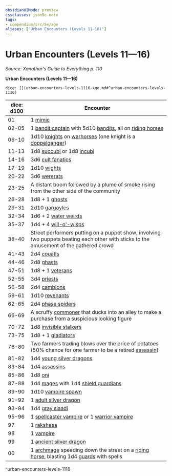 ```yaml
---
obsidianUIMode: preview
cssclasses: json5e-note
tags:
- compendium/src/5e/xge
aliases: ["Urban Encounters (Levels 11—16)"]
---
```

# Urban Encounters (Levels 11—16)
*Source: Xanathar's Guide to Everything p. 110* 

**Urban Encounters (Levels 11—16)**

`dice: [](urban-encounters-levels-1116-xge.md#^urban-encounters-levels-1116)`

| dice: d100 | Encounter |
|------------|-----------|
| 01 | 1 [mimic](/2-Mechanics/CLI/bestiary/monstrosity/mimic.md) |
| 02-05 | 1 [bandit captain](/2-Mechanics/CLI/bestiary/humanoid/bandit-captain.md) with 5d10 [bandits](/2-Mechanics/CLI/bestiary/humanoid/bandit.md), all on [riding horses](/2-Mechanics/CLI/bestiary/beast/riding-horse.md) |
| 06-10 | 1d10 [knights](/2-Mechanics/CLI/bestiary/humanoid/knight.md) on [warhorses](/2-Mechanics/CLI/bestiary/beast/warhorse.md) (one knight is a [doppelganger](/2-Mechanics/CLI/bestiary/monstrosity/doppelganger.md)) |
| 11-13 | 1d8 [succubi](/2-Mechanics/CLI/bestiary/fiend/succubus.md) or 1d8 [incubi](/2-Mechanics/CLI/bestiary/fiend/incubus.md) |
| 14-16 | 3d6 [cult fanatics](/2-Mechanics/CLI/bestiary/humanoid/cult-fanatic.md) |
| 17-19 | 1d10 [wights](/2-Mechanics/CLI/bestiary/undead/wight.md) |
| 20-22 | 3d6 [wererats](/2-Mechanics/CLI/bestiary/humanoid/wererat.md) |
| 23-25 | A distant boom followed by a plume of smoke rising from the other side of the community |
| 26-28 | 1d8 + 1 [ghosts](/2-Mechanics/CLI/bestiary/undead/ghost.md) |
| 29-31 | 2d10 [gargoyles](/2-Mechanics/CLI/bestiary/elemental/gargoyle.md) |
| 32-34 | 1d6 + 2 [water weirds](/2-Mechanics/CLI/bestiary/elemental/water-weird.md) |
| 35-37 | 1d4 + 4 [will-o'-wisps](/2-Mechanics/CLI/bestiary/undead/will-o-wisp.md) |
| 38-40 | Street performers putting on a puppet show, involving two puppets beating each other with sticks to the amusement of the gathered crowd |
| 41-43 | 2d4 [couatls](/2-Mechanics/CLI/bestiary/celestial/couatl.md) |
| 44-46 | 2d8 [ghasts](/2-Mechanics/CLI/bestiary/undead/ghast.md) |
| 47-51 | 1d8 + 1 [veterans](/2-Mechanics/CLI/bestiary/humanoid/veteran.md) |
| 52-55 | 3d4 [priests](/2-Mechanics/CLI/bestiary/humanoid/priest.md) |
| 56-58 | 2d4 [cambions](/2-Mechanics/CLI/bestiary/fiend/cambion.md) |
| 59-61 | 1d10 [revenants](/2-Mechanics/CLI/bestiary/undead/revenant.md) |
| 62-65 | 2d4 [phase spiders](/2-Mechanics/CLI/bestiary/monstrosity/phase-spider.md) |
| 66-69 | A scruffy [commoner](/2-Mechanics/CLI/bestiary/humanoid/commoner.md) that ducks into an alley to make a purchase from a suspicious looking figure |
| 70-72 | 1d8 [invisible stalkers](/2-Mechanics/CLI/bestiary/elemental/invisible-stalker.md) |
| 73-75 | 1d8 + 1 [gladiators](/2-Mechanics/CLI/bestiary/humanoid/gladiator.md) |
| 76-80 | Two farmers trading blows over the price of potatoes (50% chance for one farmer to be a retired [assassin](/2-Mechanics/CLI/bestiary/humanoid/assassin.md)) |
| 81-82 | 1d4 [young silver dragons](/2-Mechanics/CLI/bestiary/dragon/young-silver-dragon.md) |
| 83-84 | 1d4 [assassins](/2-Mechanics/CLI/bestiary/humanoid/assassin.md) |
| 85-86 | 1d8 [oni](/2-Mechanics/CLI/bestiary/giant/oni.md) |
| 87-88 | 1d4 [mages](/2-Mechanics/CLI/bestiary/humanoid/mage.md) with 1d4 [shield guardians](/2-Mechanics/CLI/bestiary/construct/shield-guardian.md) |
| 89-90 | 1d10 [vampire spawn](/2-Mechanics/CLI/bestiary/undead/vampire-spawn.md) |
| 91-92 | 1 [adult silver dragon](/2-Mechanics/CLI/bestiary/dragon/adult-silver-dragon.md) |
| 93-94 | 1d4 [gray slaadi](/2-Mechanics/CLI/bestiary/aberration/gray-slaad.md) |
| 95-96 | 1 [spellcaster vampire](/2-Mechanics/CLI/bestiary/undead/vampire-spellcaster.md) or 1 [warrior vampire](/2-Mechanics/CLI/bestiary/undead/vampire-warrior.md) |
| 97 | 1 [rakshasa](/2-Mechanics/CLI/bestiary/fiend/rakshasa.md) |
| 98 | 1 [vampire](/2-Mechanics/CLI/bestiary/undead/vampire.md) |
| 99 | 1 [ancient silver dragon](/2-Mechanics/CLI/bestiary/dragon/ancient-silver-dragon.md) |
| 00 | 1 [archmage](/2-Mechanics/CLI/bestiary/humanoid/archmage.md) speeding down the street on a [riding horse](/2-Mechanics/CLI/bestiary/beast/riding-horse.md), blasting 1d4 [guards](/2-Mechanics/CLI/bestiary/humanoid/guard.md) with spells |
^urban-encounters-levels-1116